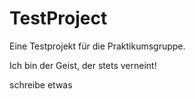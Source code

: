 # TestProject

Eine Testprojekt für die Praktikumsgruppe.

Ich bin der Geist, der stets verneint!

schreibe etwas